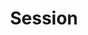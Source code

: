 ---
# -------------------------- #
#        CONTENT TYPE        #
# -------------------------- #

content-type: "api-object"
endpoint: "sessions"
order: 2


# -------------------------- #
#        OBJECT INFO         #
# -------------------------- #

title: "Session"
endpoint-url: "/sessions"

description: "{{ api.core-objects.sessions.description | flatify }}"
intro-short: "Access Stitch client accounts" # Used in the API functionality section of the docs

# -------------------------- #
#      AVAILABLE METHODS     #
# -------------------------- #

available-methods:
  - id: "create-a-session"
    title: "Create a session"
    method: "post"
    short: "{{ api.core-objects.sessions.create.short | flatify }}"


# -------------------------- #
#        VERSION INFO        #
# -------------------------- #

latest-version: "3"
versions:
  - number: "3"
    deprecated: false


# -------------------------- #
#      OBJECT ATTRIBUTES     #
# -------------------------- #

object-attributes:
  - name: "ephemeral_token"
    type: "string"
    description: |
      {{ connect.common.attributes.ephemeral-token | flatify }}
---